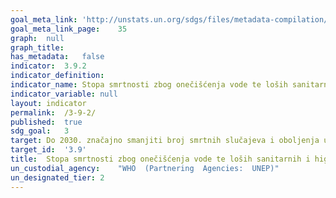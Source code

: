 ```yaml
---	
goal_meta_link:	'http://unstats.un.org/sdgs/files/metadata-compilation/Metadata-Goal-3.pdf'
goal_meta_link_page:	35
graph:	null
graph_title:	
has_metadata:	false
indicator:	3.9.2
indicator_definition:	
indicator_name:	Stopa smrtnosti zbog onečišćenja vode te loših sanitarnih i higijenskih uvjeta (nedostatak usluga WASH - pitke vode, prikladnih sanitarnih i higijenskih uvjeta)
indicator_variable:	null
layout:	indicator
permalink:	/3-9-2/
published:	true  
sdg_goal:	3
target:	Do 2030. značajno smanjiti broj smrtnih slučajeva i oboljenja uzrokovanih štetnim tvarima u zraku, zagađenoj vodi i tlu
target_id:	'3.9'
title:	Stopa smrtnosti zbog onečišćenja vode te loših sanitarnih i higijenskih uvjeta (nedostatak usluga WASH - pitke vode, prikladnih sanitarnih i higijenskih uvjeta)
un_custodial_agency:	"WHO  (Partnering  Agencies:  UNEP)"
un_designated_tier:	2
---	
```

